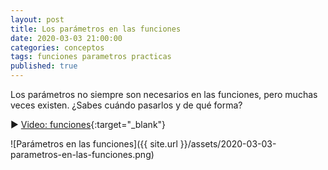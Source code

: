 ```yaml
---
layout: post
title: Los parámetros en las funciones
date: 2020-03-03 21:00:00
categories: conceptos
tags: funciones parametros practicas
published: true
---
```


Los parámetros no siempre son necesarios en las funciones, pero muchas veces existen. ¿Sabes cuándo pasarlos y de qué forma?

▶️ [Video: funciones](https://www.youtube.com/watch?v=IF34NgjldXs){:target="_blank"}

![Parámetros en las funciones]({{ site.url }}/assets/2020-03-03-parametros-en-las-funciones.png)
